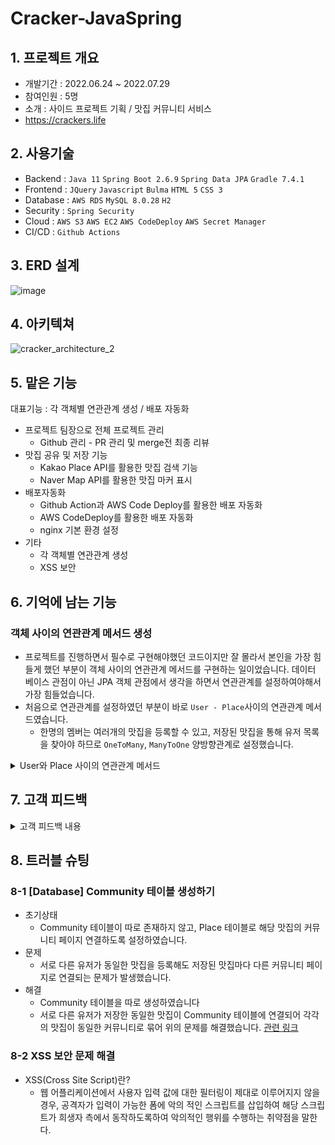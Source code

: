 # Cracker-JavaSpring
## 1. 프로젝트 개요
- 개발기간 : 2022.06.24 ~ 2022.07.29
- 참여인원 : 5명
- 소개 : 사이드 프로젝트 기획 / 맛집 커뮤니티 서비스
- https://crackers.life

## 2. 사용기술
- Backend : `Java 11` `Spring Boot 2.6.9` `Spring Data JPA` `Gradle 7.4.1`
- Frontend : `JQuery` `Javascript` `Bulma` `HTML 5` `CSS 3`
- Database : `AWS RDS` `MySQL 8.0.28` `H2`
- Security : `Spring Security`
- Cloud : `AWS S3` `AWS EC2` `AWS CodeDeploy` `AWS Secret Manager`
- CI/CD : `Github Actions`

## 3. ERD 설계
![image](https://user-images.githubusercontent.com/103913683/184919972-765ff552-e644-4aa2-b074-2b787a185516.png)

## 4. 아키텍쳐
![cracker_architecture_2](https://user-images.githubusercontent.com/103913683/184920468-818bb09c-f3de-47fa-a84a-6c54f9bd1fbb.png)

## 5. 맡은 기능
대표기능 : 각 객체별 연관관계 생성 / 배포 자동화
- 프로젝트 팀장으로 전체 프로젝트 관리
  - Github 관리 - PR 관리 및 merge전 최종 리뷰
- 맛집 공유 및 저장 기능
  - Kakao Place API를 활용한 맛집 검색 기능
  - Naver Map API를 활용한 맛집 마커 표시
- 배포자동화
  - Github Action과 AWS Code Deploy를 활용한 배포 자동화
  - AWS CodeDeploy를 활용한 배포 자동화
  - nginx 기본 환경 설정
- 기타
  - 각 객체별 연관관계 생성
  - XSS 보안

## 6. 기억에 남는 기능
### 객체 사이의 연관관계 메서드 생성
- 프로젝트를 진행하면서 필수로 구현해야했던 코드이지만 잘 몰라서 본인을 가장 힘들게 했던 부분이 객체 사이의 연관관계 메서드를 구현하는 일이었습니다. 데이터 베이스 관점이 아닌 JPA 객체 관점에서 생각을 하면서 연관관계를 설정하여야해서 가장 힘들었습니다.
- 처음으로 연관관계를 설정하였던 부분이 바로 `User - Place`사이의 연관관계 메서드였습니다.
  - 한명의 멤버는 여러개의 맛집을 등록할 수 있고, 저장된 맛집을 통해 유저 목록을 찾아야 하므로 `OneToMany`, `ManyToOne` 양방향관계로 설정했습니다.
<details>
<summary>User와 Place 사이의 연관관계 메서드</summary>
| Place.java

[Place의 연관관계 메서드](https://github.com/devpcjin/Crackers-JavaSpring/blob/956e1a7b56a6d6654dada03bee2b2ce4a38b6622/src/main/java/com/cracker/place/entity/Place.java#L47)

| User.java

[User의 연관관계 메서드](https://github.com/devpcjin/Crackers-JavaSpring/blob/956e1a7b56a6d6654dada03bee2b2ce4a38b6622/src/main/java/com/cracker/user/entity/Users.java#L58)
</details>

## 7. 고객 피드백
<details>
<summary>고객 피드백 내용</summary>
- 만족도</br>
![image](https://user-images.githubusercontent.com/103913683/186093272-51bf6a77-ca8f-41d6-ac20-f7ce4a330b36.png)
</br>- 불편했던 점</br>
![image](https://user-images.githubusercontent.com/103913683/186093554-0b2c01b1-7d65-4b2a-b247-17d16b56d821.png)</br>
- 좋았던 점</br>
![image](https://user-images.githubusercontent.com/103913683/186093705-619ea50f-9175-4a29-b059-de22e073001a.png)</br>
- 상세 피드백 요약</br>
[상세 피드백 요약 링크](https://goofy-draw-ced.notion.site/cfdfc381933a46ff91ceed1cafbfd1ab)</br>
</details>

## 8. 트러블 슈팅
### 8-1 [Database] Community 테이블 생성하기
- 초기상태
  - Community 테이블이 따로 존재하지 않고, Place 테이블로 해당 맛집의 커뮤니티 페이지 연결하도록 설정하였습니다.
- 문제
  - 서로 다른 유저가 동일한 맛집을 등록해도 저장된 맛집마다 다른 커뮤니티 페이지로 연결되는 문제가 발생했습니다.
- 해결
  - Community 테이블을 따로 생성하였습니다
  - 서로 다른 유저가 저장한 동일한 맛집이 Community 테이블에 연결되어 각각의 맛집이 동일한 커뮤니티로 묶어 위의 문제를 해결했습니다.
[관련 링크](https://goofy-draw-ced.notion.site/DB-n-m-62bcde9a15c84ad0935c8c5cb4562e5b)

### 8-2 XSS 보안 문제 해결
- XSS(Cross Site Script)란?
  - 웹 어플리케이션에서 사용자 입력 값에 대한 필터링이 제대로 이루어지지 않을 경우, 공격자가 입력이 가능한 폼에 악의 적인 스크립트를 삽입하여 해당 스크립트가 희생자 측에서 동작하도록하여 악의적인 행위를 수행하는 취약점을 말한다.


